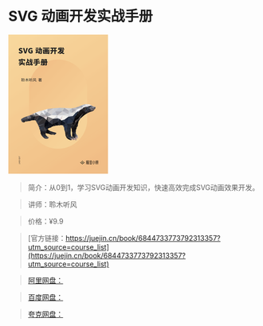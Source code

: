 # SVG 动画开发实战手册

![img](../../assets/16d6bda264ac27e4~tplv-t2oaga2asx-no-mark_280_280_200_280.png)

> 简介：从0到1，学习SVG动画开发知识，快速高效完成SVG动画效果开发。

> 讲师：聆木听风

> 价格：¥9.9

> [官方链接：https://juejin.cn/book/6844733773792313357?utm_source=course_list](https://juejin.cn/book/6844733773792313357?utm_source=course_list)

> [阿里网盘：]()

> [百度网盘：]()

> [夸克网盘：]()
